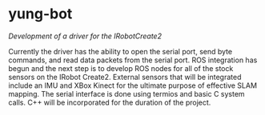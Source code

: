 # yung-bot
*Development of a driver for the IRobotCreate2*

Currently the driver has the ability to open the serial port, send byte commands, and read data packets from the serial port. ROS integration has begun and the next step is to develop ROS nodes for all of the stock sensors on the IRobot Create2. External sensors that will be integrated include an IMU and XBox Kinect for the ultimate purpose of effective SLAM mapping. 
The serial interface is done using termios and basic C system calls. C++ will be incorporated for the duration of the project.
